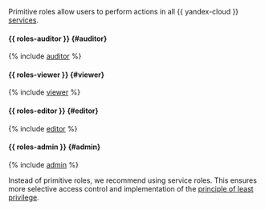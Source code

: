 Primitive roles allow users to perform actions in all {{ yandex-cloud }} [services](../overview/concepts/services.md).

#### {{ roles-auditor }} {#auditor}

{% include [auditor](../_roles/primitive-roles/auditor.md) %}

#### {{ roles-viewer }} {#viewer}

{% include [viewer](../_roles/primitive-roles/viewer.md) %}

#### {{ roles-editor }} {#editor}

{% include [editor](../_roles/primitive-roles/editor.md) %}

#### {{ roles-admin }} {#admin}

{% include [admin](../_roles/primitive-roles/admin.md) %}

Instead of primitive roles, we recommend using service roles. This ensures more selective access control and implementation of the [principle of least privilege](../security/standard/all.md#min-privileges).